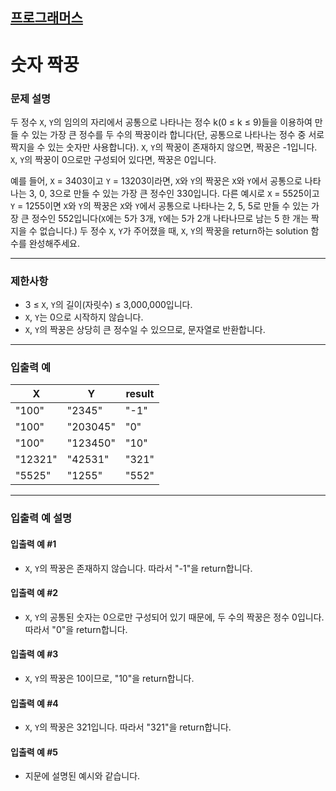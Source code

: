 ## [프로그래머스](https://school.programmers.co.kr/learn/courses/30/lessons/131128)

# 숫자 짝꿍

### 문제 설명

두 정수 `X`, `Y`의 임의의 자리에서 공통으로 나타나는 정수 k(0 ≤ k ≤ 9)들을 이용하여 만들 수 있는 가장 큰 정수를 두 수의 짝꿍이라 합니다(단, 공통으로 나타나는 정수 중 서로 짝지을 수 있는
숫자만 사용합니다). `X`, `Y`의 짝꿍이 존재하지 않으면, 짝꿍은 -1입니다. `X`, `Y`의 짝꿍이 0으로만 구성되어 있다면, 짝꿍은 0입니다.

예를 들어, `X` = 3403이고 `Y` = 13203이라면, `X`와 `Y`의 짝꿍은 `X`와 `Y`에서 공통으로 나타나는 3, 0, 3으로 만들 수 있는 가장 큰 정수인 330입니다. 다른 예시로 `X` =
5525이고 `Y` = 1255이면 `X`와 `Y`의 짝꿍은 `X`와 `Y`에서 공통으로 나타나는 2, 5, 5로 만들 수 있는 가장 큰 정수인 552입니다(`X`에는 5가 3개, `Y`에는 5가 2개 나타나므로
남는 5 한 개는 짝 지을 수 없습니다.)
두 정수 `X`, `Y`가 주어졌을 때, `X`, `Y`의 짝꿍을 return하는 solution 함수를 완성해주세요.

---

### 제한사항

- 3 ≤ `X`, `Y`의 길이(자릿수) ≤ 3,000,000입니다.
- `X`, `Y`는 0으로 시작하지 않습니다.
- `X`, `Y`의 짝꿍은 상당히 큰 정수일 수 있으므로, 문자열로 반환합니다.

---

### 입출력 예

| X	       | Y	        | result |
|----------|-----------|--------|
| "100"	   | "2345"	   | "-1"   |
| "100"	   | "203045"	 | "0"    |
| "100"	   | "123450"	 | "10"   |
| "12321"	 | "42531"	  | "321"  |
| "5525"	  | "1255"	   | "552"  |

---

### 입출력 예 설명

#### 입출력 예 #1

- `X`, `Y`의 짝꿍은 존재하지 않습니다. 따라서 "-1"을 return합니다.

#### 입출력 예 #2

- `X`, `Y`의 공통된 숫자는 0으로만 구성되어 있기 때문에, 두 수의 짝꿍은 정수 0입니다. 따라서 "0"을 return합니다.

#### 입출력 예 #3

- `X`, `Y`의 짝꿍은 10이므로, "10"을 return합니다.

#### 입출력 예 #4

- `X`, `Y`의 짝꿍은 321입니다. 따라서 "321"을 return합니다.

#### 입출력 예 #5

- 지문에 설명된 예시와 같습니다.